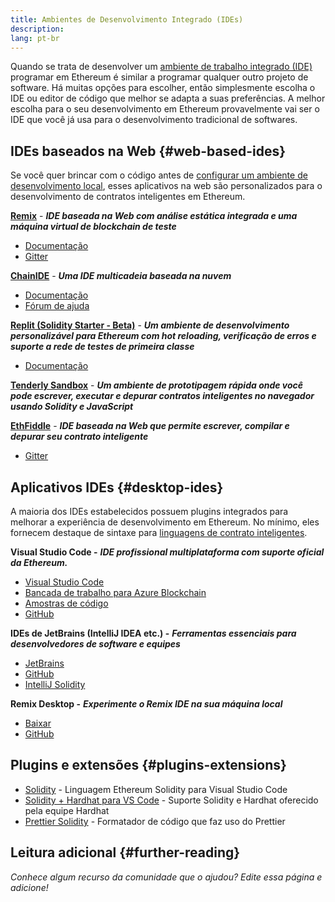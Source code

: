 ```yaml
---
title: Ambientes de Desenvolvimento Integrado (IDEs)
description:
lang: pt-br
---
```


Quando se trata de desenvolver um [ambiente de trabalho integrado (IDE)](https://pt.wikipedia.org/wiki/Ambiente_de_desenvolvimento_integrado) programar em Ethereum é similar a programar qualquer outro projeto de software. Há muitas opções para escolher, então simplesmente escolha o IDE ou editor de código que melhor se adapta a suas preferências. A melhor escolha para o seu desenvolvimento em Ethereum provavelmente vai ser o IDE que você já usa para o desenvolvimento tradicional de softwares.

## IDEs baseados na Web {#web-based-ides}

Se você quer brincar com o código antes de [configurar um ambiente de desenvolvimento local](/developers/local-environment/), esses aplicativos na web são personalizados para o desenvolvimento de contratos inteligentes em Ethereum.

**[Remix](https://remix.ethereum.org/)** - **_IDE baseada na Web com análise estática integrada e uma máquina virtual de blockchain de teste_**

- [Documentação](https://remix-ide.readthedocs.io/en/latest/#)
- [Gitter](https://gitter.im/ethereum/remix)

**[ChainIDE](https://chainide.com/)** - **_Uma IDE multicadeia baseada na nuvem_**

- [Documentação](https://chainide.gitbook.io/chainide-english-1/)
- [Fórum de ajuda](https://forum.chainide.com/)

**[Replit (Solidity Starter - Beta)](https://replit.com/@replit/Solidity-starter-beta)** - **_Um ambiente de desenvolvimento personalizável para Ethereum com hot reloading, verificação de erros e suporte a rede de testes de primeira classe_**

- [Documentação](https://docs.replit.com/)

**[Tenderly Sandbox](https://sandbox.tenderly.co/)** - **_Um ambiente de prototipagem rápida onde você pode escrever, executar e depurar contratos inteligentes no navegador usando Solidity e JavaScript_**

**[EthFiddle](https://ethfiddle.com/)** - **_IDE baseada na Web que permite escrever, compilar e depurar seu contrato inteligente_**

- [Gitter](https://gitter.im/loomnetwork/ethfiddle)

## Aplicativos IDEs {#desktop-ides}

A maioria dos IDEs estabelecidos possuem plugins integrados para melhorar a experiência de desenvolvimento em Ethereum. No mínimo, eles fornecem destaque de sintaxe para [linguagens de contrato inteligentes](/developers/docs/smart-contracts/languages/).

**Visual Studio Code -** **_IDE profissional multiplataforma com suporte oficial da Ethereum._**

- [Visual Studio Code](https://code.visualstudio.com/)
- [Bancada de trabalho para Azure Blockchain](https://azuremarketplace.microsoft.com/en-us/marketplace/apps/microsoft-azure-blockchain.azure-blockchain-workbench?tab=Overview)
- [Amostras de código](https://github.com/Azure-Samples/blockchain/blob/master/blockchain-workbench/application-and-smart-contract-samples/readme.md)
- [GitHub](https://github.com/microsoft/vscode)

**IDEs de JetBrains (IntelliJ IDEA etc.) -** **_Ferramentas essenciais para desenvolvedores de software e equipes_**

- [JetBrains](https://www.jetbrains.com/)
- [GitHub](https://github.com/JetBrains)
- [IntelliJ Solidity](https://github.com/intellij-solidity/intellij-solidity/)

**Remix Desktop -** **_Experimente o Remix IDE na sua máquina local_**

- [Baixar](https://github.com/ethereum/remix-desktop/releases)
- [GitHub](https://github.com/ethereum/remix-desktop)

## Plugins e extensões {#plugins-extensions}

- [Solidity](https://marketplace.visualstudio.com/items?itemName=JuanBlanco.solidity) - Linguagem Ethereum Solidity para Visual Studio Code
- [Solidity + Hardhat para VS Code](https://marketplace.visualstudio.com/items?itemName=NomicFoundation.hardhat-solidity) - Suporte Solidity e Hardhat oferecido pela equipe Hardhat
- [Prettier Solidity](https://github.com/prettier-solidity/prettier-plugin-solidity) - Formatador de código que faz uso do Prettier

## Leitura adicional {#further-reading}

_Conhece algum recurso da comunidade que o ajudou? Edite essa página e adicione!_
